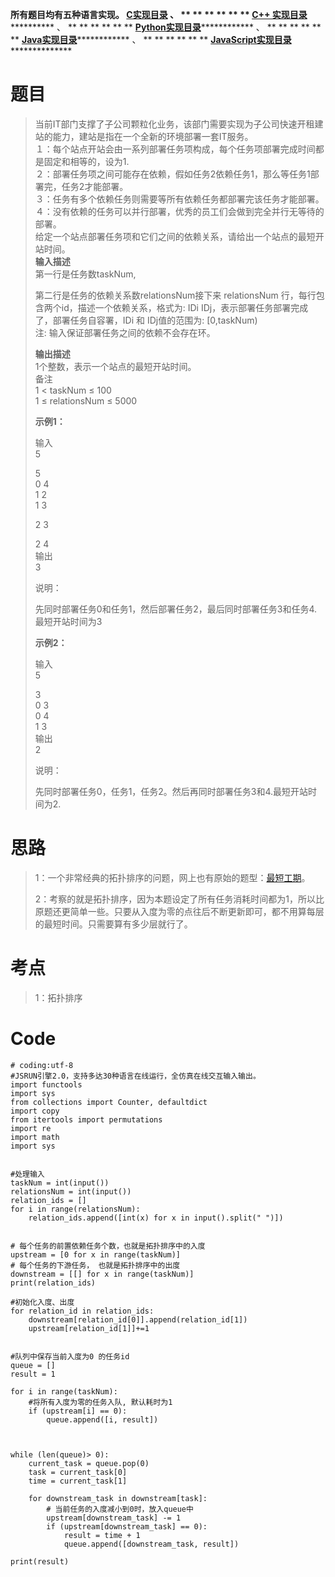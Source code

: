 **所有题目均有五种语言实现。
**[C实现目录](https://renjie.blog.csdn.net/article/details/129190260 "C实现目录")** 、
** ** ** ** ** ** **[C++
实现目录](https://blog.csdn.net/misayaaaaa/category_12036814.html "C++
实现目录")************** 、 ** ** ** ** ** **
**[Python实现目录](https://blog.csdn.net/misayaaaaa/category_12111005.html
"Python实现目录")************** 、 ** ** ** ** ** **
**[Java实现目录](https://blog.csdn.net/misayaaaaa/category_12111006.html
"Java实现目录")************** 、 ** ** ** ** ** **
**[JavaScript实现目录](https://blog.csdn.net/misayaaaaa/category_12199270.html
"JavaScript实现目录")****************

# 题目

> 当前IT部门支撑了子公司颗粒化业务，该部门需要实现为子公司快速开租建站的能力，建站是指在一个全新的环境部署一套IT服务。  
>  １：每个站点开站会由一系列部署任务项构成，每个任务项部署完成时间都是固定和相等的，设为1.  
>  ２：部署任务项之间可能存在依赖，假如任务2依赖任务1，那么等任务1部署完，任务2才能部署。  
>  ３：任务有多个依赖任务则需要等所有依赖任务都部署完该任务才能部署。  
>  ４：没有依赖的任务可以并行部署，优秀的员工们会做到完全并行无等待的部署。  
>  给定一个站点部署任务项和它们之间的依赖关系，请给出一个站点的最短开站时间。  
>  **输入描述**  
>  第一行是任务数taskNum,
>
> 第二行是任务的依赖关系数relationsNum接下来 relationsNum 行，每行包含两个id，描述一个依赖关系，格式为: IDi
> IDj，表示部署任务部署完成了，部署任务自容署，IDi 和 IDj值的范围为: [0,taskNum)  
>  注: 输入保证部署任务之间的依赖不会存在环。
>
> **输出描述**  
>  1个整数，表示一个站点的最短开站时间。  
>  备注  
>  1 < taskNum ≤ 100  
>  1 ≤ relationsNum ≤ 5000
>
> **示例1：**
>
> 输入  
>  5
>
> 5  
>  0 4  
>  1 2  
>  1 3
>
> 2 3
>
> 2 4  
>  输出  
>  3
>
> 说明：
>
> 先同时部署任务0和任务1，然后部署任务2，最后同时部署任务3和任务4.最短开站时间为3
>
> **示例2：**
>
> 输入  
>  5
>
> 3  
>  0 3  
>  0 4  
>  1 3  
>  输出  
>  2
>
> 说明：
>
> 先同时部署任务0，任务1，任务2。然后再同时部署任务3和4.最短开站时间为2.

# 思路

>
> 1：一个非常经典的拓扑排序的问题，网上也有原始的题型：[最短工期](https://blog.csdn.net/qq_45921756/article/details/123721672
> "最短工期")。
>
>
> 2：考察的就是拓扑排序，因为本题设定了所有任务消耗时间都为1，所以比原题还更简单一些。只要从入度为零的点往后不断更新即可，都不用算每层的最短时间。只需要算有多少层就行了。

# 考点

> 1：拓扑排序

# Code

    
    
    # coding:utf-8
    #JSRUN引擎2.0，支持多达30种语言在线运行，全仿真在线交互输入输出。 
    import functools
    import sys
    from collections import Counter, defaultdict
    import copy
    from itertools import permutations
    import re
    import math
    import sys
    
    
    #处理输入
    taskNum = int(input())
    relationsNum = int(input())
    relation_ids = []
    for i in range(relationsNum):
        relation_ids.append([int(x) for x in input().split(" ")])
    
    
    # 每个任务的前置依赖任务个数，也就是拓扑排序中的入度
    upstream = [0 for x in range(taskNum)]
    # 每个任务的下游任务， 也就是拓扑排序中的出度
    downstream = [[] for x in range(taskNum)]
    print(relation_ids)
    
    #初始化入度、出度
    for relation_id in relation_ids:
        downstream[relation_id[0]].append(relation_id[1]) 
        upstream[relation_id[1]]+=1 
    
    
    #队列中保存当前入度为0 的任务id
    queue = []
    result = 1
    
    for i in range(taskNum):
        #将所有入度为零的任务入队, 默认耗时为1
        if (upstream[i] == 0):
            queue.append([i, result]) 
        
    
    
    while (len(queue)> 0):
        current_task = queue.pop(0)
        task = current_task[0]
        time = current_task[1]
    
        for downstream_task in downstream[task]:
            # 当前任务的入度减小到0时，放入queue中
            upstream[downstream_task] -= 1
            if (upstream[downstream_task] == 0):
                result = time + 1
                queue.append([downstream_task, result])
    
    print(result)
    
    
    
    
    

